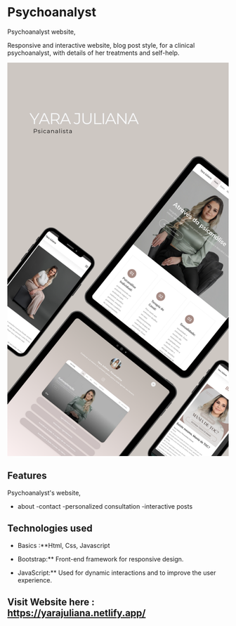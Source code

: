 # Psychoanalyst

Psychoanalyst website,

Responsive and interactive website, blog post style, for a clinical psychoanalyst, with details of her treatments and self-help. 


<img src="/Psi-Yara/yara.png">

## Features

Psychoanalyst's website,

- about
-contact
-personalized consultation
-interactive posts

## Technologies used

- Basics :**Html, Css, Javascript

- Bootstrap:** Front-end framework for responsive design.
  
- JavaScript:** Used for dynamic interactions and to improve the user experience.


## Visit Website here : https://yarajuliana.netlify.app/
